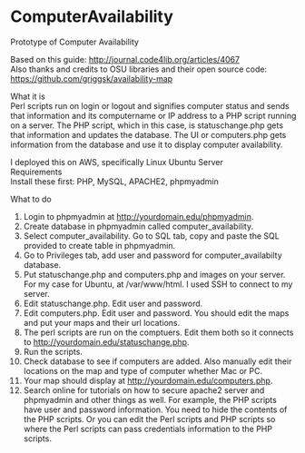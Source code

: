 # ComputerAvailability
Prototype of Computer Availability

Based on this guide: http://journal.code4lib.org/articles/4067  
Also thanks and credits to OSU libraries and their open source code: https://github.com/griggsk/availability-map

What it is      
Perl scripts run on login or logout and signifies computer status and sends that information and its computername or IP address to a PHP script running on a server. The PHP script, which in this case, is statuschange.php gets that information and updates the database. The UI or computers.php gets information from the database and use it to display computer availability. 


I deployed this on AWS, specifically Linux Ubuntu Server    
Requirements         
Install these first:
PHP, MySQL, APACHE2, phpmyadmin

What to do   
1. Login to phpmyadmin at http://yourdomain.edu/phpmyadmin.   
2. Create database in phpmyadmin called computer_availability.  
3. Select computer_availability. Go to SQL tab, copy and paste the SQL provided to create table in phpmyadmin.  
4. Go to Privileges tab, add user and password for computer_availabilty database.  
5. Put statuschange.php and computers.php and images on your server. For my case for Ubuntu, at /var/www/html. I used SSH to connect to my server.       
6. Edit statuschange.php. Edit user and password.   
7. Edit computers.php. Edit user and password. You should edit the maps and put your maps and their url locations.       
8. The perl scripts are run on the comptuers. Edit them both so it connects to http://yourdomain.edu/statuschange.php.   
9. Run the scripts.   
10. Check database to see if computers are added. Also manually edit their locations on the map and type of computer whether Mac or PC.           
11. Your map should display at http://yourdomain.edu/computers.php.        
12. Search online for tutorials on how to secure apache2 server and phpmyadmin and other things as well. For example, the PHP scripts have user and password information. You need to hide the contents of the PHP scripts. Or you can edit the Perl scripts and PHP scripts so where the Perl scripts can pass credentials information to the PHP scripts. 
